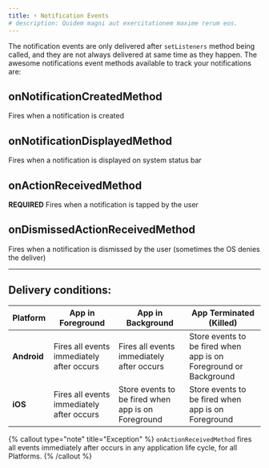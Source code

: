 ```yaml
---
title: ⚡️ Notification Events
# description: Quidem magni aut exercitationem maxime rerum eos.
---
```


The notification events are only delivered after `setListeners` method being called, and they are not always delivered at same time as they happen.
The awesome notifications event methods available to track your notifications are:

## onNotificationCreatedMethod

Fires when a notification is created

## onNotificationDisplayedMethod

Fires when a notification is displayed on system status bar

## onActionReceivedMethod

**REQUIRED** Fires when a notification is tapped by the user

## onDismissedActionReceivedMethod

Fires when a notification is dismissed by the user (sometimes the OS denies the deliver)

---

## Delivery conditions:

| Platform    | App in Foreground                         | App in Background                                  | App Terminated (Killed)                                          |
| ----------- | ----------------------------------------- | -------------------------------------------------- | ---------------------------------------------------------------- |
| **Android** | Fires all events immediately after occurs | Fires all events immediately after occurs          | Store events to be fired when app is on Foreground or Background |
| **iOS**     | Fires all events immediately after occurs | Store events to be fired when app is on Foreground | Store events to be fired when app is on Foreground               |

{% callout type="note" title="Exception" %}
`onActionReceivedMethod` fires all events immediately after occurs in any application life cycle, for all Platforms.
{% /callout %}

